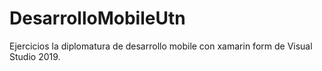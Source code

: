 # DesarrolloMobileUtn
Ejercicios la diplomatura de desarrollo mobile con xamarin form de Visual Studio 2019.
